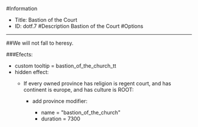#Information
 - Title: Bastion of the Court
 - ID: dotf.7
#Description
Bastion of the Court
#Options

___
##We will not fall to heresy.

###Efects:<ul><li>custom tooltip = bastion_of_the_church_tt</li><li>hidden effect:</li><ul><li>If every owned province has religion is regent court, and  has continent is europe, and  has culture is ROOT:</li><ul><li>add province modifier:</li><ul><li>name = "bastion_of_the_church"</li><li>duration = 7300</li></ul></ul></ul></ul>
